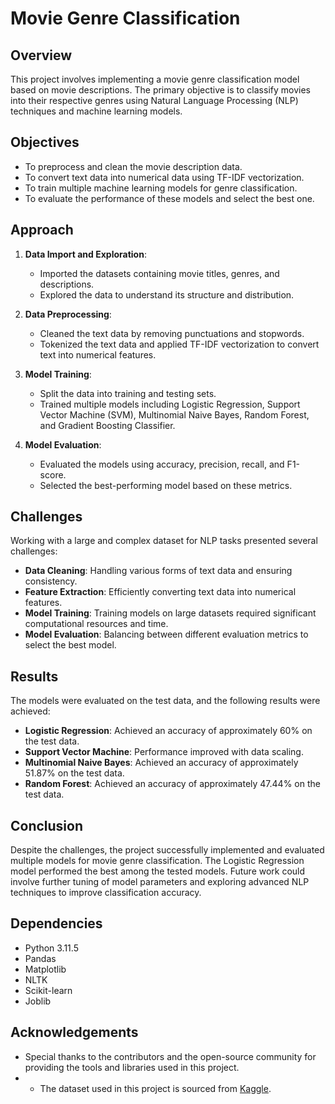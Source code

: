 # Movie Genre Classification

## Overview

This project involves implementing a movie genre classification model based on movie descriptions. The primary objective is to classify movies into their respective genres using Natural Language Processing (NLP) techniques and machine learning models.

## Objectives

- To preprocess and clean the movie description data.
- To convert text data into numerical data using TF-IDF vectorization.
- To train multiple machine learning models for genre classification.
- To evaluate the performance of these models and select the best one.

## Approach

1. **Data Import and Exploration**:
    - Imported the datasets containing movie titles, genres, and descriptions.
    - Explored the data to understand its structure and distribution.

2. **Data Preprocessing**:
    - Cleaned the text data by removing punctuations and stopwords.
    - Tokenized the text data and applied TF-IDF vectorization to convert text into numerical features.

3. **Model Training**:
    - Split the data into training and testing sets.
    - Trained multiple models including Logistic Regression, Support Vector Machine (SVM), Multinomial Naive Bayes, Random Forest, and Gradient Boosting Classifier.

4. **Model Evaluation**:
    - Evaluated the models using accuracy, precision, recall, and F1-score.
    - Selected the best-performing model based on these metrics.

## Challenges

Working with a large and complex dataset for NLP tasks presented several challenges:
- **Data Cleaning**: Handling various forms of text data and ensuring consistency.
- **Feature Extraction**: Efficiently converting text data into numerical features.
- **Model Training**: Training models on large datasets required significant computational resources and time.
- **Model Evaluation**: Balancing between different evaluation metrics to select the best model.

## Results

The models were evaluated on the test data, and the following results were achieved:
- **Logistic Regression**: Achieved an accuracy of approximately 60% on the test data.
- **Support Vector Machine**: Performance improved with data scaling.
- **Multinomial Naive Bayes**: Achieved an accuracy of approximately 51.87% on the test data.
- **Random Forest**: Achieved an accuracy of approximately 47.44% on the test data.

## Conclusion

Despite the challenges, the project successfully implemented and evaluated multiple models for movie genre classification. The Logistic Regression model performed the best among the tested models. Future work could involve further tuning of model parameters and exploring advanced NLP techniques to improve classification accuracy.

## Dependencies

- Python 3.11.5
- Pandas
- Matplotlib
- NLTK
- Scikit-learn
- Joblib

## Acknowledgements

- Special thanks to the contributors and the open-source community for providing the tools and libraries used in this project.
- - The dataset used in this project is sourced from [Kaggle](https://www.kaggle.com/datasets/hijest/genre-classification-dataset-imdb).